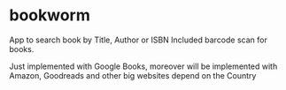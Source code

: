# bookworm

App to search book by Title, Author or ISBN
Included barcode scan for books.

Just implemented with Google Books, moreover will be implemented with Amazon, Goodreads and other big websites depend on the Country
